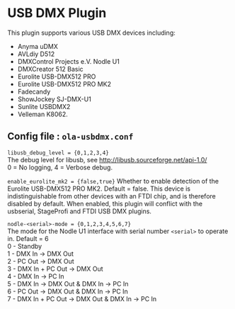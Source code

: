 USB DMX Plugin
==============

This plugin supports various USB DMX devices including:

* Anyma uDMX
* AVLdiy D512
* DMXControl Projects e.V. Nodle U1
* DMXCreator 512 Basic
* Eurolite USB-DMX512 PRO
* Eurolite USB-DMX512 PRO MK2
* Fadecandy
* ShowJockey SJ-DMX-U1
* Sunlite USBDMX2
* Velleman K8062.


## Config file : `ola-usbdmx.conf`

`libusb_debug_level = {0,1,2,3,4}`  
The debug level for libusb, see http://libusb.sourceforge.net/api-1.0/  
0 = No logging, 4 = Verbose debug.

`enable_eurolite_mk2 = {false,true}`
Whether to enable detection of the Eurolite USB-DMX512 PRO MK2.
Default = false. This device is indistinguishable from other devices
with an FTDI chip, and is therefore disabled by default. When enabled, this
plugin will conflict with the usbserial, StageProfi and FTDI USB DMX plugins.

`nodle-<serial>-mode = {0,1,2,3,4,5,6,7}`  
The mode for the Nodle U1 interface with serial number `<serial>` to operate
in. Default = 6  
0 - Standby  
1 - DMX In -> DMX Out  
2 - PC Out -> DMX Out  
3 - DMX In + PC Out -> DMX Out  
4 - DMX In -> PC In  
5 - DMX In -> DMX Out & DMX In -> PC In  
6 - PC Out -> DMX Out & DMX In -> PC In  
7 - DMX In + PC Out -> DMX Out & DMX In -> PC In
